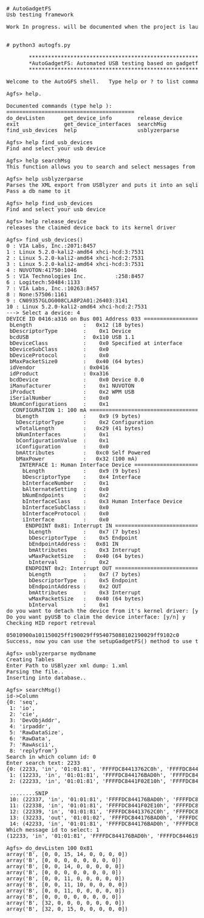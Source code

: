 <pre>
# AutoGadgetFS
Usb testing framework

Work In progress. will be documented when the project is launched. No sending and receiving yet.


# python3 autogfs.py   

       *******************************************************************************. 
       *AutoGadgetFS: Automated USB testing based on gadgetfs*************************. 
       *******************************************************************************.      
        
Welcome to the AutoGFS shell.   Type help or ? to list commands.  

Agfs> help. 

Documented commands (type help <topic>):
========================================
do_devListen      get_device_info        release_device
exit              get_device_interfaces  searchMsg     
find_usb_devices  help                   usblyzerparse  

Agfs> help find_usb_devices  
Find and select your usb device  

Agfs> help searchMsg  
This function allows you to search and select messages from the db for usage

Agfs> help usblyzerparse
Parses the XML export from USBlyzer and puts it into an sqlite database
Pass a db name to it

Agfs> help find_usb_devices
Find and select your usb device

Agfs> help release_device
releases the claimed device back to its kernel driver

Agfs> find_usb_devices()
0 : VIA Labs, Inc.:2071:8457
1 : Linux 5.2.0-kali2-amd64 xhci-hcd:3:7531
2 : Linux 5.2.0-kali2-amd64 xhci-hcd:2:7531
3 : Linux 5.2.0-kali2-amd64 xhci-hcd:3:7531
4 : NUVOTON:41750:1046
5 : VIA Technologies Inc.         :258:8457
6 : Logitech:50484:1133
7 : VIA Labs, Inc.:10263:8457
8 : None:57506:1161
9 : CN09357GLOG008CLA8P2A01:26403:3141
10 : Linux 5.2.0-kali2-amd64 xhci-hcd:2:7531
---> Select a device: 4
DEVICE ID 0416:a316 on Bus 001 Address 033 =================
 bLength                :   0x12 (18 bytes)
 bDescriptorType        :    0x1 Device
 bcdUSB                 :  0x110 USB 1.1
 bDeviceClass           :    0x0 Specified at interface
 bDeviceSubClass        :    0x0
 bDeviceProtocol        :    0x0
 bMaxPacketSize0        :   0x40 (64 bytes)
 idVendor               : 0x0416
 idProduct              : 0xa316
 bcdDevice              :    0x0 Device 0.0
 iManufacturer          :    0x1 NUVOTON
 iProduct               :    0x2 WPM USB
 iSerialNumber          :    0x0 
 bNumConfigurations     :    0x1
  CONFIGURATION 1: 100 mA ==================================
   bLength              :    0x9 (9 bytes)
   bDescriptorType      :    0x2 Configuration
   wTotalLength         :   0x29 (41 bytes)
   bNumInterfaces       :    0x1
   bConfigurationValue  :    0x1
   iConfiguration       :    0x0 
   bmAttributes         :   0xc0 Self Powered
   bMaxPower            :   0x32 (100 mA)
    INTERFACE 1: Human Interface Device ====================
     bLength            :    0x9 (9 bytes)
     bDescriptorType    :    0x4 Interface
     bInterfaceNumber   :    0x1
     bAlternateSetting  :    0x0
     bNumEndpoints      :    0x2
     bInterfaceClass    :    0x3 Human Interface Device
     bInterfaceSubClass :    0x0
     bInterfaceProtocol :    0x0
     iInterface         :    0x0 
      ENDPOINT 0x81: Interrupt IN ==========================
       bLength          :    0x7 (7 bytes)
       bDescriptorType  :    0x5 Endpoint
       bEndpointAddress :   0x81 IN
       bmAttributes     :    0x3 Interrupt
       wMaxPacketSize   :   0x40 (64 bytes)
       bInterval        :    0x2
      ENDPOINT 0x2: Interrupt OUT ==========================
       bLength          :    0x7 (7 bytes)
       bDescriptorType  :    0x5 Endpoint
       bEndpointAddress :    0x2 OUT
       bmAttributes     :    0x3 Interrupt
       wMaxPacketSize   :   0x40 (64 bytes)
       bInterval        :    0x1
do you want to detach the device from it's kernel driver: [y/n] y
Do you want pyUSB to claim the device interface: [y/n] y
Checking HID report retreval

05010900a101150025ff190029ff954075088102190029ff9102c0
Success, now you can use the setupGadgetFS() method to use the device with GadgetFS

Agfs> usblyzerparse mydbname
Creating Tables
Enter Path to USBlyzer xml dump: 1.xml
Parsing the file..
Inserting into database..

Agfs> searchMsg()
id->Column
{0: 'seq',
 1: 'io',
 2: 'cie',
 3: 'DevObjAddr',
 4: 'irpaddr',
 5: 'RawDataSize',
 6: 'RawData',
 7: 'RawAscii',
 8: 'replyfrom'}
Search in which column id: 0
Enter search text: 2233
{0: (2233, 'in', '01:01:81', 'FFFFDC84413762C0h', 'FFFFDC844619F9A0h', 0, '', '', 0),
 1: (12233, 'in', '01:01:81', 'FFFFDC844176BAD0h', 'FFFFDC844619F9A0h', 0, '', '', 0),
 2: (22233, 'in', '01:01:81', 'FFFFDC8441F02E10h', 'FFFFDC844619F9A0h', 64, '96140000EC0400007FFFFFFF00F00100000000000000000000000000000000000000000000000000000000000000000000000000000000000000000000000000', 
 
 ........SNIP
 10: (22337, 'in', '01:01:81', 'FFFFDC844176BAD0h', 'FFFFDC8442BED9A0h', 0, '', '', 0),
 11: (22338, 'in', '01:01:81', 'FFFFDC8441F02E10h', 'FFFFDC8442BED9A0h', 0, '', '', 0),
 12: (22339, 'in', '01:01:81', 'FFFFDC84413762C0h', 'FFFFDC8442BED9A0h', 0, '', '', 0),
 13: (32233, 'out', '01:01:02', 'FFFFDC844176BAD0h', 'FFFFDC844C9149A0h', 0, '', '', 32228),
 14: (42233, 'in', '01:01:81', 'FFFFDC844176BAD0h', 'FFFFDC8442BED9A0h', 0, '', '', 0)}
Which message id to select: 1
(12233, 'in', '01:01:81', 'FFFFDC844176BAD0h', 'FFFFDC844619F9A0h', 0, '', '', 0)

Agfs> do_devListen 100 0x81
array('B', [0, 0, 15, 14, 0, 0, 0, 0])
array('B', [0, 0, 0, 0, 0, 0, 0, 0])
array('B', [0, 0, 14, 0, 0, 0, 0, 0])
array('B', [0, 0, 0, 0, 0, 0, 0, 0])
array('B', [0, 0, 11, 0, 0, 0, 0, 0])
array('B', [0, 0, 11, 10, 0, 0, 0, 0])
array('B', [0, 0, 11, 0, 0, 0, 0, 0])
array('B', [0, 0, 0, 0, 0, 0, 0, 0])
array('B', [32, 0, 0, 0, 0, 0, 0, 0])
array('B', [32, 0, 15, 0, 0, 0, 0, 0])
</pre>

